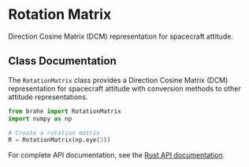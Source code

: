 # Rotation Matrix

Direction Cosine Matrix (DCM) representation for spacecraft attitude.

## Class Documentation

The `RotationMatrix` class provides a Direction Cosine Matrix (DCM) representation for spacecraft attitude with conversion methods to other attitude representations.

```python
from brahe import RotationMatrix
import numpy as np

# Create a rotation matrix
R = RotationMatrix(np.eye(3))
```

For complete API documentation, see the [Rust API documentation](https://docs.rs/brahe/latest/brahe/attitude/struct.RotationMatrix.html).
